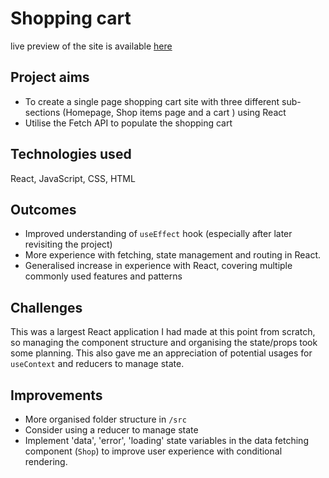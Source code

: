 # Shopping cart

live preview of the site is available [here](https://lknapp1888.github.io/shopping-cart/)

## Project aims

- To create a single page shopping cart site with three different sub-sections (Homepage, Shop items page and a cart ) using React
- Utilise the Fetch API to populate the shopping cart
## Technologies used

React, JavaScript, CSS, HTML
## Outcomes

- Improved understanding of `useEffect` hook (especially after later revisiting the project)
- More experience with fetching, state management and routing in React.
- Generalised increase in experience with React, covering multiple commonly used features and patterns
## Challenges

This was a largest React application I had made at this point from scratch, so managing the component structure and organising the state/props took some planning. This also gave me an appreciation of potential usages for `useContext` and reducers to manage state.

## Improvements

- More organised folder structure in `/src`
- Consider using a reducer to manage state
- Implement 'data', 'error', 'loading' state variables in the data fetching component (`Shop`) to improve user experience with conditional rendering.
